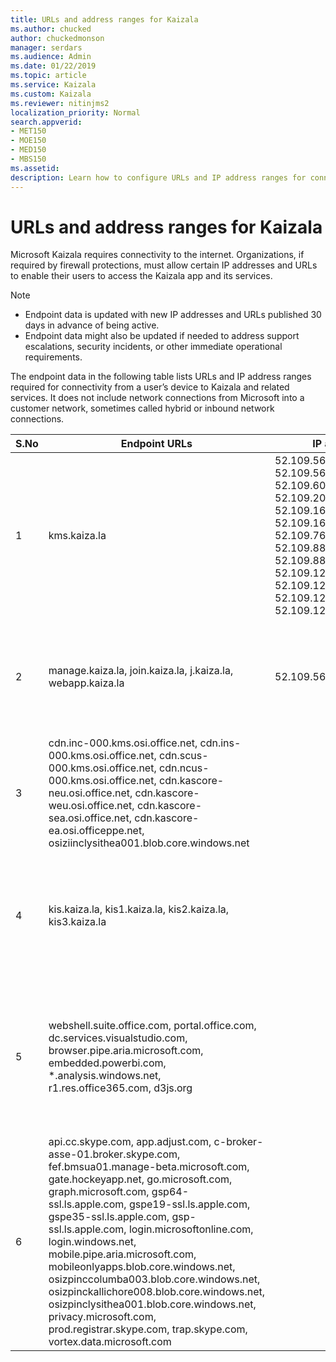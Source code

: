 ```yaml
---
title: URLs and address ranges for Kaizala
ms.author: chucked
author: chuckedmonson
manager: serdars
ms.audience: Admin
ms.date: 01/22/2019
ms.topic: article
ms.service: Kaizala
ms.custom: Kaizala
ms.reviewer: nitinjms2
localization_priority: Normal
search.appverid:
- MET150
- MOE150
- MED150
- MBS150
ms.assetid: 
description: Learn how to configure URLs and IP address ranges for connectivity in Kaizala.
---
```


# URLs and address ranges for Kaizala

Microsoft Kaizala requires connectivity to the internet. Organizations, if required by firewall protections, must allow certain IP addresses and URLs to enable their users to access the Kaizala app and its services.

> [!NOTE]
> - Endpoint data is updated with new IP addresses and URLs published 30 days in advance of being active.
> - Endpoint data might also be updated if needed to address support escalations, security incidents, or other immediate operational requirements.

The endpoint data in the following table lists URLs and IP address ranges required for connectivity from a user’s device to Kaizala and related services. It does not include network connections from Microsoft into a customer network, sometimes called hybrid or inbound network connections.

| S.No | Endpoint URLs | IP addresses | Ports | Notes|
|--------|-----|-----------|----|------------|
| 1 | kms.kaiza.la|52.109.56.16, 52.109.56.17, 52.109.60.5, 52.109.60.6, 52.109.20.50, 52.109.20.52, 52.109.16.26, 52.109.16.27, 52.109.76.83,52.109.76.84, 52.109.88.113, 52.109.88.114, 52.109.124.45, 52.109.124.46, 52.109.120.89, 52.109.120.90 | | These are static IP addresses for Kaizala service endpoint |
| 2 | manage.kaiza.la, join.kaiza.la, j.kaiza.la, webapp.kaiza.la | 52.109.56.12, 52.109.56.13 | | These are static IP addresses for Kaizala management portal, Kaizala web app, and joining URLs|
| 3 | cdn.inc-000.kms.osi.office.net, cdn.ins-000.kms.osi.office.net, cdn.scus-000.kms.osi.office.net, cdn.ncus-000.kms.osi.office.net, cdn.kascore-neu.osi.office.net, cdn.kascore-weu.osi.office.net, cdn.kascore-sea.osi.office.net, cdn.kascore-ea.osi.officeppe.net, osiziinclysithea001.blob.core.windows.net | || Used for mostly storing documents and images generated within Kaizala |
| 4 |  kis.kaiza.la, kis1.kaiza.la, kis2.kaiza.la, kis3.kaiza.la | | | Needed for enabling Kaizala APIs being used within app (both by Kaizala app and third-party system) |
| 5 | webshell.suite.office.com, portal.office.com, dc.services.visualstudio.com, browser.pipe.aria.microsoft.com, embedded.powerbi.com, *.analysis.windows.net, r1.res.office365.com, d3js.org | | | Needed for enabling Office 365 services (including PowerBI reports) and other features on Kaizala management portal |
| 6 | api.cc.skype.com, app.adjust.com, c-broker-asse-01.broker.skype.com, fef.bmsua01.manage-beta.microsoft.com, gate.hockeyapp.net, go.microsoft.com, graph.microsoft.com, gsp64-ssl.ls.apple.com, gspe19-ssl.ls.apple.com, gspe35-ssl.ls.apple.com, gsp-ssl.ls.apple.com, login.microsoftonline.com, login.windows.net, mobile.pipe.aria.microsoft.com, mobileonlyapps.blob.core.windows.net, osizpinccolumba003.blob.core.windows.net, osizpinckallichore008.blob.core.windows.net, osizpinclysithea001.blob.core.windows.net, privacy.microsoft.com, prod.registrar.skype.com, trap.skype.com, vortex.data.microsoft.com | | | Other URLs needed to allow Kaizala app to operate normally |


